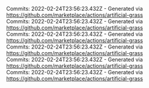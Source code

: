 Commits: 2022-02-24T23:56:23.432Z - Generated via https://github.com/marketplace/actions/artificial-grass
<br>
Commits: 2022-02-24T23:56:23.432Z - Generated via https://github.com/marketplace/actions/artificial-grass
<br>
Commits: 2022-02-24T23:56:23.432Z - Generated via https://github.com/marketplace/actions/artificial-grass
<br>
Commits: 2022-02-24T23:56:23.432Z - Generated via https://github.com/marketplace/actions/artificial-grass
<br>
Commits: 2022-02-24T23:56:23.432Z - Generated via https://github.com/marketplace/actions/artificial-grass
<br>
Commits: 2022-02-24T23:56:23.432Z - Generated via https://github.com/marketplace/actions/artificial-grass
<br>
